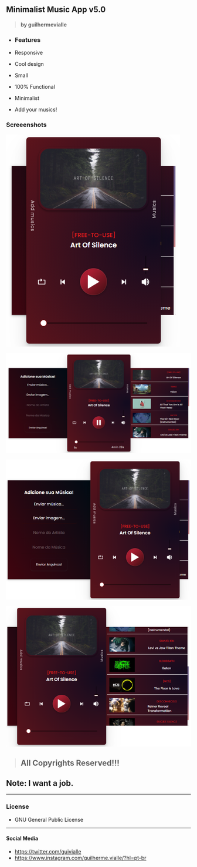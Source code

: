 ## Minimalist Music App v5.0 

> #### by guilhermevialle

-   ### Features

-   Responsive
-   Cool design
-   Small
-   100% Functional
-   Minimalist
-   Add your musics!

   ### Screeenshots

   ![](https://github.com/guilhermevialle/MinimalistMusicPlayerv5.0/blob/main/Minimalist%20Music%20Player%20-%20v5.0/Screenshots/capture1.PNG)

   ![](https://github.com/guilhermevialle/MinimalistMusicPlayerv5.0/blob/main/Minimalist%20Music%20Player%20-%20v5.0/Screenshots/capture.PNG)

   ![](https://github.com/guilhermevialle/MinimalistMusicPlayerv5.0/blob/main/Minimalist%20Music%20Player%20-%20v5.0/Screenshots/capture2.PNG)
   
   ![](https://github.com/guilhermevialle/MinimalistMusicPlayerv5.0/blob/main/Minimalist%20Music%20Player%20-%20v5.0/Screenshots/capture3.PNG)

  > ## All Copyrights Reserved!!!
 ## Note: I want a job.

---

   ### License

-   GNU General Public License

------------

#### Social Media

- https://twitter.com/guivialle
- https://www.instagram.com/guilherme.vialle/?hl=pt-br

